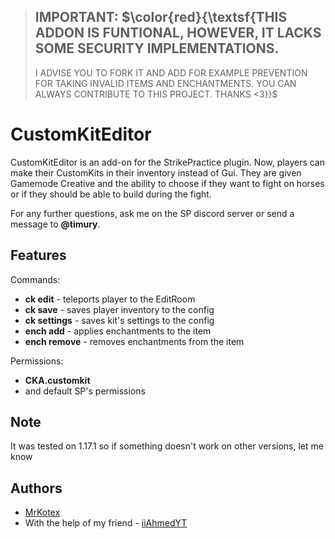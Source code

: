 
> ## IMPORTANT: $\color{red}{\textsf{THIS ADDON IS FUNTIONAL, HOWEVER, IT LACKS SOME SECURITY IMPLEMENTATIONS.
> I ADVISE YOU TO FORK IT AND ADD FOR EXAMPLE PREVENTION FOR TAKING INVALID ITEMS AND ENCHANTMENTS. YOU CAN ALWAYS CONTRIBUTE TO THIS PROJECT. THANKS <3}}$
# CustomKitEditor


CustomKitEditor is an add-on for the StrikePractice plugin. Now, players can make their CustomKits in their inventory instead of Gui. They are given Gamemode Creative and the ability to choose if they want to fight on horses or if they should be able to build during the fight.

For any further questions, ask me on the SP discord server or send a message to **@timury**.
## Features

Commands:
- **ck edit** - teleports player to the EditRoom
- **ck save** - saves player inventory to the config
- **ck settings** - saves kit's settings to the config
- **ench add** - applies enchantments to the item
- **ench remove** - removes enchantments from the item

Permissions:
- **CKA.customkit**
- and default SP's permissions

## Note
It was tested on 1.17.1 so if something doesn't work on other versions, let me know

## Authors

- [MrKotex](https://www.github.com/MrKotex)
- With the help of my friend - [iiAhmedYT](https://github.com/iiAhmedYT)

